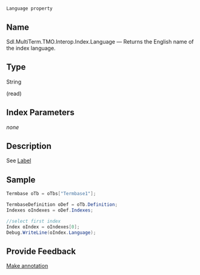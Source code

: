 

# 
    Language property



## Name

Sdl.MultiTerm.TMO.Interop.Index.Language —          Returns the English name of the index language.



## Type

String

(read)



## Index Parameters
*none*


## Description



See [Label](Sdl.MultiTerm.TMO.Interop.Index.Label.html)



## Sample


```cs
Termbase oTb = oTbs["Termbase1"];

TermbaseDefinition oDef = oTb.Definition;
Indexes oIndexes = oDef.Indexes;

//select first index
Index oIndex = oIndexes[0];
Debug.WriteLine(oIndex.Language);
```



## Provide Feedback

[Make annotation](mailto:sdk-feedback@sdl.com&amp;subject=Reference%20for%20Sdl.MultiTerm.TMO.Interop.Index.Language)

